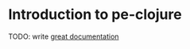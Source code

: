 # Introduction to pe-clojure

TODO: write [great documentation](http://jacobian.org/writing/what-to-write/)
